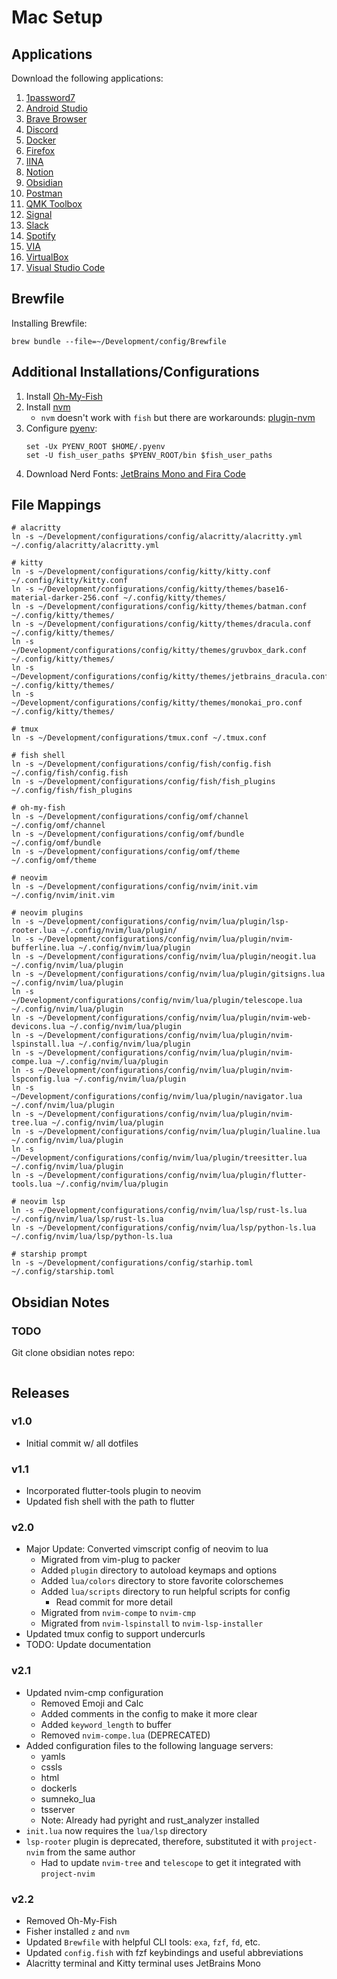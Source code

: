 # Mac Setup
## Applications
Download the following applications:
1. [1password7](https://1password.com/downloads/mac/) 
2. [Android Studio](https://developer.android.com/studio)
3. [Brave Browser](https://brave.com/download/) 
4. [Discord](https://discord.com/download)
5. [Docker](https://www.docker.com/products/docker-desktop)
6. [Firefox](https://www.mozilla.org/en-US/firefox/download/thanks/)
7. [IINA](https://iina.io/download/)
8. [Notion](https://www.notion.so/desktop)
9. [Obsidian](https://obsidian.md/)
10. [Postman](https://www.postman.com/downloads/)
11. [QMK Toolbox](https://github.com/qmk/qmk_toolbox)
12. [Signal](https://signal.org/download/)
13. [Slack](https://slack.com/downloads/mac)
14. [Spotify](https://www.spotify.com/us/download/mac/)
15. [VIA](https://caniusevia.com/)
16. [VirtualBox](https://www.virtualbox.org/wiki/Downloads)
17. [Visual Studio Code](https://code.visualstudio.com/download)

## Brewfile
Installing Brewfile:
```fish
brew bundle --file=~/Development/config/Brewfile
```

## Additional Installations/Configurations
1. Install [Oh-My-Fish](https://github.com/oh-my-fish/oh-my-fish) 
2. Install [nvm](https://github.com/nvm-sh/nvm#git-install) 
    - `nvm` doesn't work with `fish` but there are workarounds: [plugin-nvm](https://github.com/derekstavis/plugin-nvm)
3. Configure [pyenv](https://github.com/pyenv/pyenv#basic-github-checkout):
    ```fish
    set -Ux PYENV_ROOT $HOME/.pyenv
    set -U fish_user_paths $PYENV_ROOT/bin $fish_user_paths
    ```
4. Download Nerd Fonts: [JetBrains Mono and Fira Code](https://www.nerdfonts.com/font-downloads)

## File Mappings
```fish
# alacritty 
ln -s ~/Development/configurations/config/alacritty/alacritty.yml ~/.config/alacritty/alacritty.yml

# kitty 
ln -s ~/Development/configurations/config/kitty/kitty.conf ~/.config/kitty/kitty.conf
ln -s ~/Development/configurations/config/kitty/themes/base16-material-darker-256.conf ~/.config/kitty/themes/
ln -s ~/Development/configurations/config/kitty/themes/batman.conf ~/.config/kitty/themes/
ln -s ~/Development/configurations/config/kitty/themes/dracula.conf ~/.config/kitty/themes/
ln -s ~/Development/configurations/config/kitty/themes/gruvbox_dark.conf ~/.config/kitty/themes/
ln -s ~/Development/configurations/config/kitty/themes/jetbrains_dracula.conf ~/.config/kitty/themes/
ln -s ~/Development/configurations/config/kitty/themes/monokai_pro.conf ~/.config/kitty/themes/

# tmux 
ln -s ~/Development/configurations/tmux.conf ~/.tmux.conf

# fish shell
ln -s ~/Development/configurations/config/fish/config.fish ~/.config/fish/config.fish
ln -s ~/Development/configurations/config/fish/fish_plugins ~/.config/fish/fish_plugins

# oh-my-fish
ln -s ~/Development/configurations/config/omf/channel ~/.config/omf/channel
ln -s ~/Development/configurations/config/omf/bundle ~/.config/omf/bundle
ln -s ~/Development/configurations/config/omf/theme ~/.config/omf/theme

# neovim
ln -s ~/Development/configurations/config/nvim/init.vim ~/.config/nvim/init.vim

# neovim plugins
ln -s ~/Development/configurations/config/nvim/lua/plugin/lsp-rooter.lua ~/.config/nvim/lua/plugin/
ln -s ~/Development/configurations/config/nvim/lua/plugin/nvim-bufferline.lua ~/.config/nvim/lua/plugin
ln -s ~/Development/configurations/config/nvim/lua/plugin/neogit.lua ~/.config/nvim/lua/plugin
ln -s ~/Development/configurations/config/nvim/lua/plugin/gitsigns.lua ~/.config/nvim/lua/plugin
ln -s ~/Development/configurations/config/nvim/lua/plugin/telescope.lua ~/.config/nvim/lua/plugin
ln -s ~/Development/configurations/config/nvim/lua/plugin/nvim-web-devicons.lua ~/.config/nvim/lua/plugin
ln -s ~/Development/configurations/config/nvim/lua/plugin/nvim-lspinstall.lua ~/.config/nvim/lua/plugin
ln -s ~/Development/configurations/config/nvim/lua/plugin/nvim-compe.lua ~/.config/nvim/lua/plugin
ln -s ~/Development/configurations/config/nvim/lua/plugin/nvim-lspconfig.lua ~/.config/nvim/lua/plugin
ln -s ~/Development/configurations/config/nvim/lua/plugin/navigator.lua ~/.conf/nvim/lua/plugin
ln -s ~/Development/configurations/config/nvim/lua/plugin/nvim-tree.lua ~/.config/nvim/lua/plugin
ln -s ~/Development/configurations/config/nvim/lua/plugin/lualine.lua ~/.config/nvim/lua/plugin 
ln -s ~/Development/configurations/config/nvim/lua/plugin/treesitter.lua ~/.config/nvim/lua/plugin
ln -s ~/Development/configurations/config/nvim/lua/plugin/flutter-tools.lua ~/.config/nvim/lua/plugin

# neovim lsp 
ln -s ~/Development/configurations/config/nvim/lua/lsp/rust-ls.lua ~/.config/nvim/lua/lsp/rust-ls.lua
ln -s ~/Development/configurations/config/nvim/lua/lsp/python-ls.lua ~/.config/nvim/lua/lsp/python-ls.lua

# starship prompt
ln -s ~/Development/configurations/config/starhip.toml ~/.config/starship.toml
```

## Obsidian Notes
### TODO
Git clone obsidian notes repo:
```fish

```

## Releases
### v1.0
- Initial commit w/ all dotfiles

### v1.1
- Incorporated flutter-tools plugin to neovim
- Updated fish shell with the path to flutter 

### v2.0
- Major Update: Converted vimscript config of neovim to lua
    - Migrated from vim-plug to packer
    - Added `plugin` directory to autoload keymaps and options 
    - Added `lua/colors` directory to store favorite colorschemes
    - Added `lua/scripts` directory to run helpful scripts for config 
        - Read commit for more detail 
    - Migrated from `nvim-compe` to `nvim-cmp`
    - Migrated from `nvim-lspinstall` to `nvim-lsp-installer`
- Updated tmux config to support undercurls 
- TODO: Update documentation

### v2.1
- Updated nvim-cmp configuration
    - Removed Emoji and Calc
    - Added comments in the config to make it more clear
    - Added `keyword_length` to buffer
    - Removed `nvim-compe.lua` (DEPRECATED)
- Added configuration files to the following language servers:
    - yamls
    - cssls
    - html
    - dockerls
    - sumneko_lua
    - tsserver
    - Note: Already had pyright and rust_analyzer installed
- `init.lua` now requires the `lua/lsp` directory
- `lsp-rooter` plugin is deprecated, therefore, substituted it with `project-nvim` from the same author
    - Had to update `nvim-tree` and `telescope` to get it integrated with `project-nvim`

### v2.2
- Removed Oh-My-Fish
- Fisher installed `z` and `nvm`
- Updated `Brewfile` with helpful CLI tools: `exa`, `fzf`, `fd`, etc.
- Updated `config.fish` with fzf keybindings and useful abbreviations
- Alacritty terminal and Kitty terminal uses JetBrains Mono
